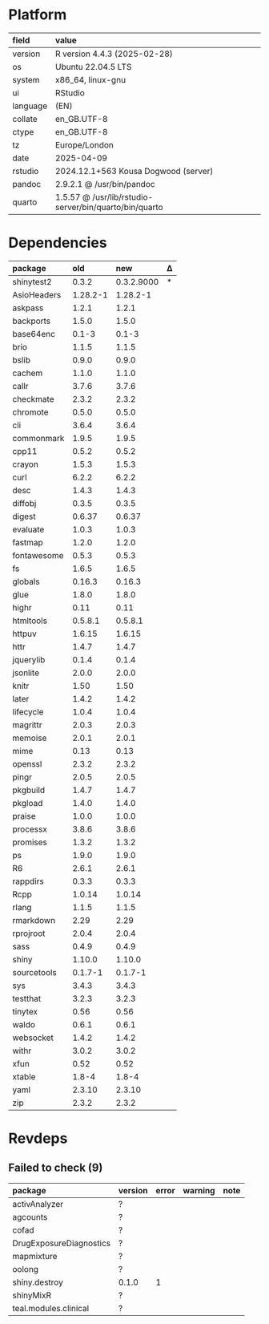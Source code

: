 # Platform

|field    |value                                                  |
|:--------|:------------------------------------------------------|
|version  |R version 4.4.3 (2025-02-28)                           |
|os       |Ubuntu 22.04.5 LTS                                     |
|system   |x86_64, linux-gnu                                      |
|ui       |RStudio                                                |
|language |(EN)                                                   |
|collate  |en_GB.UTF-8                                            |
|ctype    |en_GB.UTF-8                                            |
|tz       |Europe/London                                          |
|date     |2025-04-09                                             |
|rstudio  |2024.12.1+563 Kousa Dogwood (server)                   |
|pandoc   |2.9.2.1 @ /usr/bin/pandoc                              |
|quarto   |1.5.57 @ /usr/lib/rstudio-server/bin/quarto/bin/quarto |

# Dependencies

|package     |old      |new        |Δ  |
|:-----------|:--------|:----------|:--|
|shinytest2  |0.3.2    |0.3.2.9000 |*  |
|AsioHeaders |1.28.2-1 |1.28.2-1   |   |
|askpass     |1.2.1    |1.2.1      |   |
|backports   |1.5.0    |1.5.0      |   |
|base64enc   |0.1-3    |0.1-3      |   |
|brio        |1.1.5    |1.1.5      |   |
|bslib       |0.9.0    |0.9.0      |   |
|cachem      |1.1.0    |1.1.0      |   |
|callr       |3.7.6    |3.7.6      |   |
|checkmate   |2.3.2    |2.3.2      |   |
|chromote    |0.5.0    |0.5.0      |   |
|cli         |3.6.4    |3.6.4      |   |
|commonmark  |1.9.5    |1.9.5      |   |
|cpp11       |0.5.2    |0.5.2      |   |
|crayon      |1.5.3    |1.5.3      |   |
|curl        |6.2.2    |6.2.2      |   |
|desc        |1.4.3    |1.4.3      |   |
|diffobj     |0.3.5    |0.3.5      |   |
|digest      |0.6.37   |0.6.37     |   |
|evaluate    |1.0.3    |1.0.3      |   |
|fastmap     |1.2.0    |1.2.0      |   |
|fontawesome |0.5.3    |0.5.3      |   |
|fs          |1.6.5    |1.6.5      |   |
|globals     |0.16.3   |0.16.3     |   |
|glue        |1.8.0    |1.8.0      |   |
|highr       |0.11     |0.11       |   |
|htmltools   |0.5.8.1  |0.5.8.1    |   |
|httpuv      |1.6.15   |1.6.15     |   |
|httr        |1.4.7    |1.4.7      |   |
|jquerylib   |0.1.4    |0.1.4      |   |
|jsonlite    |2.0.0    |2.0.0      |   |
|knitr       |1.50     |1.50       |   |
|later       |1.4.2    |1.4.2      |   |
|lifecycle   |1.0.4    |1.0.4      |   |
|magrittr    |2.0.3    |2.0.3      |   |
|memoise     |2.0.1    |2.0.1      |   |
|mime        |0.13     |0.13       |   |
|openssl     |2.3.2    |2.3.2      |   |
|pingr       |2.0.5    |2.0.5      |   |
|pkgbuild    |1.4.7    |1.4.7      |   |
|pkgload     |1.4.0    |1.4.0      |   |
|praise      |1.0.0    |1.0.0      |   |
|processx    |3.8.6    |3.8.6      |   |
|promises    |1.3.2    |1.3.2      |   |
|ps          |1.9.0    |1.9.0      |   |
|R6          |2.6.1    |2.6.1      |   |
|rappdirs    |0.3.3    |0.3.3      |   |
|Rcpp        |1.0.14   |1.0.14     |   |
|rlang       |1.1.5    |1.1.5      |   |
|rmarkdown   |2.29     |2.29       |   |
|rprojroot   |2.0.4    |2.0.4      |   |
|sass        |0.4.9    |0.4.9      |   |
|shiny       |1.10.0   |1.10.0     |   |
|sourcetools |0.1.7-1  |0.1.7-1    |   |
|sys         |3.4.3    |3.4.3      |   |
|testthat    |3.2.3    |3.2.3      |   |
|tinytex     |0.56     |0.56       |   |
|waldo       |0.6.1    |0.6.1      |   |
|websocket   |1.4.2    |1.4.2      |   |
|withr       |3.0.2    |3.0.2      |   |
|xfun        |0.52     |0.52       |   |
|xtable      |1.8-4    |1.8-4      |   |
|yaml        |2.3.10   |2.3.10     |   |
|zip         |2.3.2    |2.3.2      |   |

# Revdeps

## Failed to check (9)

|package                 |version |error |warning |note |
|:-----------------------|:-------|:-----|:-------|:----|
|activAnalyzer           |?       |      |        |     |
|agcounts                |?       |      |        |     |
|cofad                   |?       |      |        |     |
|DrugExposureDiagnostics |?       |      |        |     |
|mapmixture              |?       |      |        |     |
|oolong                  |?       |      |        |     |
|shiny.destroy           |0.1.0   |1     |        |     |
|shinyMixR               |?       |      |        |     |
|teal.modules.clinical   |?       |      |        |     |

